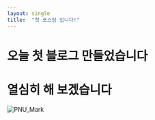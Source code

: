 ```yaml
---
layout: single
title:  "첫 포스팅 입니다!"
---
```

# 오늘 첫 블로그 만들었습니다
# 열심히 해 보겠습니다



![PNU_Mark](D:\kwonBK0223.github.io\KwonBK0223.github.io\images\2023-05-17-first\PNU_Mark.png)

